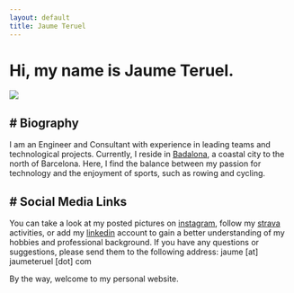 ```yaml
---
layout: default
title: Jaume Teruel
---
```

# Hi, my name is Jaume Teruel.

![][1]

## # Biography

I am an Engineer and Consultant with experience in leading teams and technological projects. Currently, I reside in [Badalona][6], a coastal city to the north of Barcelona. Here, I find the balance between my passion for technology and the enjoyment of sports, such as rowing and cycling.

## # Social Media Links

You can take a look at my posted pictures on [instagram][3], follow my [strava][8] activities, or add my [linkedin][5] account to gain a better understanding of my hobbies and professional background. If you have any questions or suggestions, please send them to the following address: jaume [at] jaumeteruel [dot] com  

By the way, welcome to my personal website.  


   [1]: /images/jaumeteruel_square.png
   [2]: http://www.lerion.com
   [3]: http://www.instagram.com/jaumeteruel
   [4]: http://www.vimeo.com/lerion/videos
   [5]: http://es.linkedin.com/in/jaumeteruel
   [6]: https://en.wikipedia.org/wiki/Badalona
   [7]: http://joanteruel.com
   [8]: https://www.strava.com/athletes/61838131
